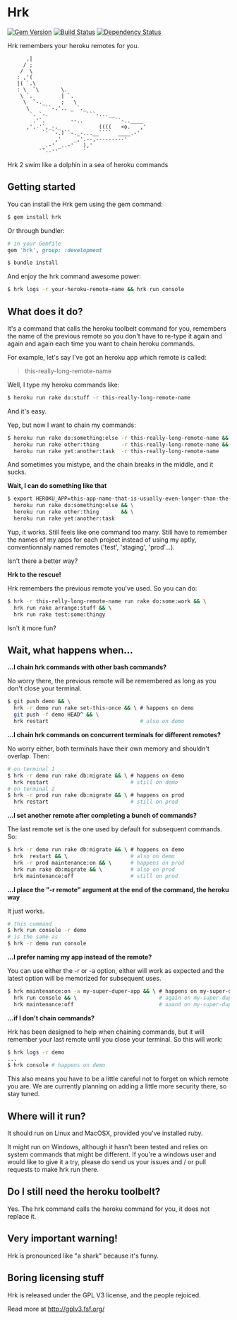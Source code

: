 # Hrk
[![Gem Version](https://badge.fury.io/rb/hrk.svg)](http://badge.fury.io/rb/hrk)
[![Build Status](https://travis-ci.org/Bastes/hrk.svg?branch=master)](https://travis-ci.org/Bastes/hrk)
[![Dependency Status](https://gemnasium.com/Bastes/hrk.svg)](https://gemnasium.com/Bastes/hrk)

Hrk remembers your heroku remotes for you.

```
      ,|
     / ;
    /  \
   : ,'(
   |( `.\
   : \  `\       \.
    \ `.         | `.
     \  `-._     ;   \
      \     ``-.'.. _ `._
       `. `-.            ```-...__
        .'`.        --..          ``-..____
      ,'.-'`,_-._            ((((   <o.   ,'
           `' `-.)``-._-...__````  ____.-'
               ,'    _,'.--,---------'
           _.-' _..-'   ),'
          ``--''        `
```

Hrk 2 swim like a dolphin in a sea of heroku commands

## Getting started

You can install the Hrk gem using the gem command:

```bash
$ gem install hrk
```

Or through bundler:

```ruby
# in your Gemfile
gem 'hrk', group: :development

$ bundle install
```

And enjoy the hrk command awesome power:
```bash
$ hrk logs -r your-heroku-remote-name && hrk run console
```


## What does it do?

It's a command that calls the heroku toolbelt command for you, remembers the
name of the previous remote so you don't have to re-type it again and again
and again each time you want to chain heroku commands.

For example, let's say I've got an heroku app which remote is called:

> this-really-long-remote-name

Well, I type my heroku commands like:

```bash
$ heroku run rake do:stuff -r this-really-long-remote-name
```

And it's easy.

Yep, but now I want to chain my commands:

```bash
$ heroku run rake do:something:else -r this-really-long-remote-name && \
  heroku run rake other:thing       -r this-really-long-remote-name && \
  heroku run rake yet:another:task  -r this-really-long-remote-name
```

And sometimes you mistype, and the chain breaks in the middle, and it sucks.

**Wait, I can do something like that**

```bash
$ export HEROKU_APP=this-app-name-that-is-usually-even-longer-than-the-remote-name && \
  heroku run rake do:something:else && \
  heroku run rake other:thing       && \
  heroku run rake yet:another:task
```

Yup, it works.
Still feels like one command too many.
Still have to remember the names of my apps for each project instead of using my
aptly, conventionnaly named remotes ('test', 'staging', 'prod'...).

Isn't there a better way?

**Hrk to the rescue!**

Hrk remembers the previous remote you've used. So you can do:

```bash
$ hrk -r this-relly-long-remote-name run rake do:some:work && \
  hrk run rake arrange:stuff && \
  hrk run rake test:some:thingy
```

Isn't it more fun?

## Wait, what happens when...

**...I chain hrk commands with other bash commands?**

No worry there, the previous remote will be remembered as long as you don't
close your terminal.

```bash
$ git push demo && \
  hrk -r demo run rake set-this-once && \ # happens on demo
  git push -f demo HEAD^ && \
  hrk restart                             # also on demo
```

**...I chain hrk commands on concurrent terminals for different remotes?**

No worry either, both terminals have their own memory and shouldn't overlap.
Then:

```bash
# on terminal 1
$ hrk -r demo run rake db:migrate && \ # happens on demo
  hrk restart                          # still on demo
# on terminal 2
$ hrk -r prod run rake db:migrate && \ # happens on prod
  hrk restart                          # still on prod
```

**...I set another remote after completing a bunch of commands?**

The last remote set is the one used by default for subsequent commands. So:

```bash
$ hrk -r demo run rake db:migrate && \ # happens on demo
  hrk  restart && \                    # also on demo
  hrk -r prod maintenance:on && \      # happens on prod
  hrk run rake db:migrate && \         # also on prod
  hrk maintenance:off                  # still on prod
```

**...I place the "-r remote" argument at the end of the command, the heroku way**

It just works.

```bash
# this command
$ hrk run console -r demo
# is the same as
$ hrk -r demo run console
```

**...I prefer naming my app instead of the remote?**

You can use either the -r or -a option, either will work as expected and the
latest option will be memorized for subsequent uses.

```bash
$ hrk maintenance:on -a my-super-duper-app && \ # happens on my-super-duper-app
  hrk run console && \                          # again on my-super-duper-app
  hrk maintenance:off                           # aaand on my-super-duper-app
```

**...if I don't chain commands?**

Hrk has been designed to help when chaining commands, but it will remember your
last remote until you close your terminal. So this will work:

```bash
$ hrk logs -r demo
...
$ hrk console # happens on demo
```

This also means you have to be a little careful not to forget on which remote
you are. We are currently planning on adding a little more security there, so
stay tuned.

## Where will it run?

It should run on Linux and MacOSX, provided you've installed ruby.

It might run on Windows, although it hasn't been tested and relies on system
commands that might be different. If you're a windows user and would like to
give it a try, please do send us your issues and / or pull requests to make hrk
run there.

## Do I still need the heroku toolbelt?

Yes. The hrk command calls the heroku command for you, it does not replace it.

## Very important warning!

Hrk is pronounced like "a shark" because it's funny.

## Boring licensing stuff

Hrk is released under the GPL V3 license, and the people rejoiced.

Read more at http://gplv3.fsf.org/
